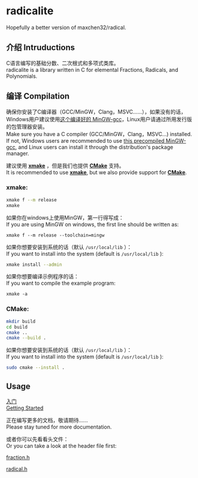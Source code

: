 # radicalite

Hopefully a better version of maxchen32/radical.

## 介绍 Intruductions

C语言编写的基础分数、二次根式和多项式类库。  
radicalite is a library written in C for elemental Fractions, Radicals, and Polynomials.

## 编译 Compilation

确保你安装了C编译器（GCC/MinGW，Clang，MSVC……），如果没有的话，Windows用户建议使用[这个编译好的 MinGW-gcc](https://winlibs.com/)，Linux用户请通过所用发行版的包管理器安装。  
Make sure you have a C compiler (GCC/MinGW，Clang，MSVC...) installed. If not, Windows users are recommended to use [this precompiled MinGW-gcc](https://winlibs.com/), and Linux users can install it through the distribution's package manager.

建议使用 **[xmake](https://xmake.io/#/)** ，但是我们也提供 **[CMake](https://cmake.org/)** 支持。  
It is recommended to use **[xmake](https://xmake.io/#/)**, but we also provide support for **[CMake](https://cmake.org/)**.

### xmake:  

```bash
xmake f --m release
xmake
```

如果你在windows上使用MinGW，第一行得写成：  
If you are using MinGW on windows, the first line should be written as:

	xmake f --m release --toolchain=mingw

如果你想要安装到系统的话（默认 `/usr/local/lib` ）：  
If you want to install into the system (default is `/usr/local/lib` ):  
```bash
xmake install --admin
```

如果你想要编译示例程序的话：  
If you want to compile the example program:

	xmake -a

### CMake:  
```bash
mkdir build
cd build 
cmake ..
cmake --build .
```

如果你想要安装到系统的话（默认 `/usr/local/lib` ）：  
If you want to install into the system (default is `/usr/local/lib` ):  
```bash
sudo cmake --install .
```

## Usage

[入门](docs/入门.md)  
[Getting Started](docs/getting_started.md)

正在编写更多的文档，敬请期待......  
Please stay tuned for more documentation.

或者你可以先看看头文件：  
Or you can take a look at the header file first:  

[fraction.h](include/fraction.h)

[radical.h](include/radical.h)